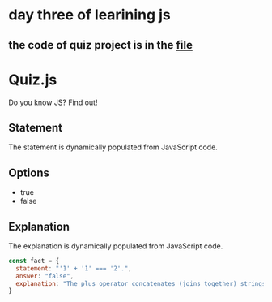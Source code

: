 # day three of learining js 

## the code of quiz project is in the [file](optionalQuestion.html)


# Quiz.js

Do you know JS? Find out!

## Statement

The statement is dynamically populated from JavaScript code.

## Options

- true
- false

## Explanation

The explanation is dynamically populated from JavaScript code.

```javascript
const fact = {
  statement: "'1' + '1' === '2'.",
  answer: "false",
  explanation: "The plus operator concatenates (joins together) strings, so '1' + '1' === '11'."
}

